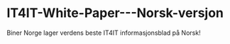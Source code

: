 # IT4IT-White-Paper---Norsk-versjon
Biner Norge lager verdens beste IT4IT informasjonsblad på Norsk!

